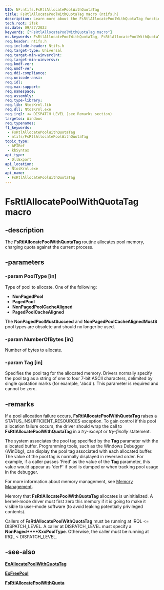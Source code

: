 ```yaml
---
UID: NF:ntifs.FsRtlAllocatePoolWithQuotaTag
title: FsRtlAllocatePoolWithQuotaTag macro (ntifs.h)
description: Learn more about the FsRtlAllocatePoolWithQuotaTag function.
tech.root: ifsk
ms.date: 09/27/2023
keywords: ["FsRtlAllocatePoolWithQuotaTag macro"]
ms.keywords: FsRtlAllocatePoolWithQuotaTag, FsRtlAllocatePoolWithQuotaTag routine [Installable File System Drivers], fsrtlref_f4d15687-848c-4c31-8f30-48eb69498cc9.xml, ifsk.fsrtlallocatepoolwithquotatag, ntifs/FsRtlAllocatePoolWithQuotaTag
req.header: ntifs.h
req.include-header: Ntifs.h
req.target-type: Universal
req.target-min-winverclnt: 
req.target-min-winversvr: 
req.kmdf-ver: 
req.umdf-ver: 
req.ddi-compliance: 
req.unicode-ansi: 
req.idl: 
req.max-support: 
req.namespace: 
req.assembly: 
req.type-library: 
req.lib: NtosKrnl.lib
req.dll: NtosKrnl.exe
req.irql: <= DISPATCH_LEVEL (see Remarks section)
targetos: Windows
req.typenames: 
f1_keywords:
 - FsRtlAllocatePoolWithQuotaTag
 - ntifs/FsRtlAllocatePoolWithQuotaTag
topic_type:
 - APIRef
 - kbSyntax
api_type:
 - DllExport
api_location:
 - NtosKrnl.exe
api_name:
 - FsRtlAllocatePoolWithQuotaTag
---
```


# FsRtlAllocatePoolWithQuotaTag macro

## -description

The **FsRtlAllocatePoolWithQuotaTag** routine allocates pool memory, charging quota against the current process.

## -parameters

### -param PoolType [in]

Type of pool to allocate. One of the following:

* **NonPagedPool**
* **PagedPool**
* **NonPagedPoolCacheAligned**
* **PagedPoolCacheAligned**

The **NonPagedPoolMustSucceed** and **NonPagedPoolCacheAlignedMustS** pool types are obsolete and should no longer be used.

### -param NumberOfBytes [in]

Number of bytes to allocate.

### -param Tag [in]

Specifies the pool tag for the allocated memory. Drivers normally specify the pool tag as a string of one to four 7-bit ASCII characters, delimited by single quotation marks (for example, 'abcd'). This parameter is required and cannot be zero.

## -remarks

If a pool allocation failure occurs, **FsRtlAllocatePoolWithQuotaTag** raises a STATUS_INSUFFICIENT_RESOURCES exception. To gain control if this pool allocation failure occurs, the driver should wrap the call to **FsRtlAllocatePoolWithQuotaTag** in a *try-except* or *try-finally* statement.

The system associates the pool tag specified by the **Tag** parameter with the allocated buffer. Programming tools, such as the Windows Debugger (WinDbg), can display the pool tag associated with each allocated buffer. The value of the pool tag is normally displayed in reversed order. For example, if a caller passes 'Fred' as the value of the **Tag** parameter, this value would appear as 'derF' if pool is dumped or when tracking pool usage in the debugger.

For more information about memory management, see [Memory Management](/windows-hardware/drivers/kernel/managing-memory-for-drivers).

Memory that **FsRtlAllocatePoolWithQuotaTag** allocates is uninitialized. A kernel-mode driver must first zero this memory if it is going to make it visible to user-mode software (to avoid leaking potentially privileged contents).

Callers of **FsRtlAllocatePoolWithQuotaTag** must be running at IRQL <= DISPATCH_LEVEL. A caller at DISPATCH_LEVEL must specify a **NonPaged****XxxPoolType**. Otherwise, the caller must be running at IRQL < DISPATCH_LEVEL.

## -see-also

[**ExAllocatePoolWithQuotaTag**](../wdm/nf-wdm-exallocatepoolwithquotatag.md)

[**ExFreePool**](../ntddk/nf-ntddk-exfreepool.md)

[**FsRtlAllocatePoolWithQuota**](/windows-hardware/drivers/ifs/fsrtlallocatepoolwithquota)
